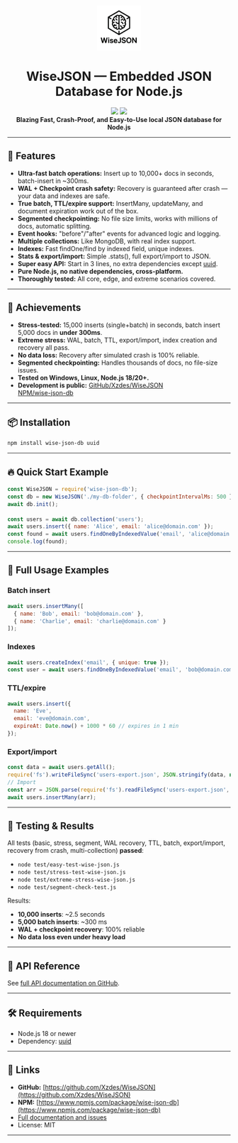 
<div align="center">
  <img src="logo.png" width="100" alt="WiseJSON Logo"/>
  <h1>WiseJSON — Embedded JSON Database for Node.js</h1>
  <a href="https://www.npmjs.com/package/wise-json-db"><img src="https://img.shields.io/npm/v/wise-json-db.svg?style=flat-square" /></a>
  <a href="https://github.com/Xzdes/WiseJSON"><img src="https://img.shields.io/github/stars/Xzdes/WiseJSON?style=flat-square" /></a>
  <br />
  <b>Blazing Fast, Crash-Proof, and Easy-to-Use local JSON database for Node.js</b>
</div>

---

## 🚀 Features

- **Ultra-fast batch operations:** Insert up to 10,000+ docs in seconds, batch-insert in ~300ms.
- **WAL + Checkpoint crash safety:** Recovery is guaranteed after crash — your data and indexes are safe.
- **True batch, TTL/expire support:** InsertMany, updateMany, and document expiration work out of the box.
- **Segmented checkpointing:** No file size limits, works with millions of docs, automatic splitting.
- **Event hooks:** "before"/"after" events for advanced logic and logging.
- **Multiple collections:** Like MongoDB, with real index support.
- **Indexes:** Fast findOne/find by indexed field, unique indexes.
- **Stats & export/import:** Simple .stats(), full export/import to JSON.
- **Super easy API:** Start in 3 lines, no extra dependencies except [uuid](https://www.npmjs.com/package/uuid).
- **Pure Node.js, no native dependencies, cross-platform.**
- **Thoroughly tested:** All core, edge, and extreme scenarios covered.

---

## 🌟 Achievements

- **Stress-tested:** 15,000 inserts (single+batch) in seconds, batch insert 5,000 docs in **under 300ms**.
- **Extreme stress:** WAL, batch, TTL, export/import, index creation and recovery all pass.
- **No data loss:** Recovery after simulated crash is 100% reliable.
- **Segmented checkpointing:** Handles thousands of docs, no file-size issues.
- **Tested on Windows, Linux, Node.js 18/20+.**
- **Development is public:** [GitHub/Xzdes/WiseJSON](https://github.com/Xzdes/WiseJSON)  
  [NPM/wise-json-db](https://www.npmjs.com/package/wise-json-db)

---

## 📦 Installation

```bash
npm install wise-json-db uuid
```

---

## 🔥 Quick Start Example

```js
const WiseJSON = require('wise-json-db');
const db = new WiseJSON('./my-db-folder', { checkpointIntervalMs: 500 });
await db.init();

const users = await db.collection('users');
await users.insert({ name: 'Alice', email: 'alice@domain.com' });
const found = await users.findOneByIndexedValue('email', 'alice@domain.com');
console.log(found);
```

---

## 📘 Full Usage Examples

### Batch insert

```js
await users.insertMany([
  { name: 'Bob', email: 'bob@domain.com' },
  { name: 'Charlie', email: 'charlie@domain.com' }
]);
```

### Indexes

```js
await users.createIndex('email', { unique: true });
const user = await users.findOneByIndexedValue('email', 'bob@domain.com');
```

### TTL/expire

```js
await users.insert({
  name: 'Eve',
  email: 'eve@domain.com',
  expireAt: Date.now() + 1000 * 60 // expires in 1 min
});
```

### Export/import

```js
const data = await users.getAll();
require('fs').writeFileSync('users-export.json', JSON.stringify(data, null, 2));
// Import
const arr = JSON.parse(require('fs').readFileSync('users-export.json', 'utf8'));
await users.insertMany(arr);
```

---

## 🧪 Testing & Results

All tests (basic, stress, segment, WAL recovery, TTL, batch, export/import, recovery from crash, multi-collection) **passed**:

- `node test/easy-test-wise-json.js`
- `node test/stress-test-wise-json.js`
- `node test/extreme-stress-wise-json.js`
- `node test/segment-check-test.js`

Results:
- **10,000 inserts**: ~2.5 seconds
- **5,000 batch inserts**: ~300 ms
- **WAL + checkpoint recovery**: 100% reliable
- **No data loss even under heavy load**

---

## 📖 API Reference

See [full API documentation on GitHub](https://github.com/Xzdes/WiseJSON#api).

---

## 🛠 Requirements

- Node.js 18 or newer
- Dependency: [uuid](https://www.npmjs.com/package/uuid)

---

## 📎 Links

- **GitHub:** [https://github.com/Xzdes/WiseJSON](https://github.com/Xzdes/WiseJSON)
- **NPM:** [https://www.npmjs.com/package/wise-json-db](https://www.npmjs.com/package/wise-json-db)
- [Full documentation and issues](https://github.com/Xzdes/WiseJSON)
- License: MIT

---
